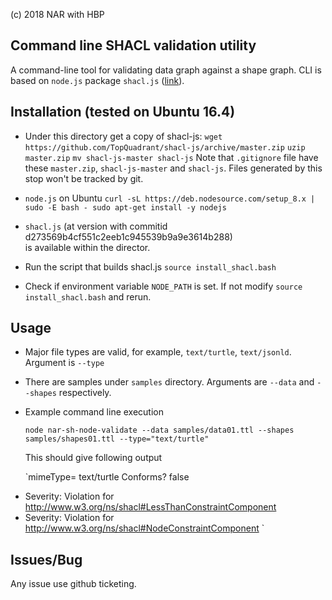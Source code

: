 (c) 2018 NAR with HBP

## Command line SHACL validation utility

A command-line tool for validating data graph against a shape graph. CLI is
based on `node.js` package `shacl.js` ([link](https://github.com/TopQuadrant/shacl-js)). 

## Installation (tested on Ubuntu 16.4)

*  Under this directory get a copy of shacl-js:
   `wget https://github.com/TopQuadrant/shacl-js/archive/master.zip`
   `uzip master.zip`
   `mv shacl-js-master shacl-js`
   Note that `.gitignore` file have these `master.zip`, `shacl-js-master` and `shacl-js`. 
   Files generated by this stop  won't be tracked by git.

* `node.js` on Ubuntu
`
  curl -sL https://deb.nodesource.com/setup_8.x | sudo -E bash -
  sudo apt-get install -y nodejs
`
* `shacl.js` (at version with commitid d273569b4cf551c2eeb1c945539b9a9e3614b288)  
   is available within the director.

* Run the script that builds shacl.js
  `source install_shacl.bash`

* Check if environment variable `NODE_PATH` is set. If not
  modify  `source install_shacl.bash` and rerun.


## Usage

* Major file types are valid, for example, `text/turtle`, `text/jsonld`.
  Argument is `--type`
* There are samples under `samples` directory.
  Arguments are `--data` and `--shapes` respectively.
* Example command line execution

  `node nar-sh-node-validate --data samples/data01.ttl --shapes samples/shapes01.ttl --type="text/turtle"` 
  
   This should give following output

  `mimeType=  text/turtle
Conforms? false
 - Severity: Violation for http://www.w3.org/ns/shacl#LessThanConstraintComponent
 - Severity: Violation for http://www.w3.org/ns/shacl#NodeConstraintComponent
   `

## Issues/Bug
Any issue use github ticketing.
